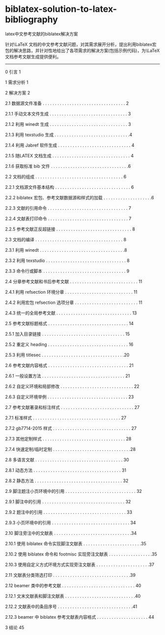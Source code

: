 # biblatex-solution-to-latex-bibliography

latex中文参考文献的biblatex解决方案

针对\LaTeX 文档的中文参考文献问题，对其需求展开分析，提出利用biblatex宏包的解决思路，并针对性地给出了各项需求的解决方案(包括示例代码)，为\LaTeX 文档参考文献生成提供便利。

---------------------------------------------------------------

0 引言 1

1 需求分析 1

2 解决方案 2

2.1 数据源文件准备 . . . . . . . . . . . . . . . . . . . . . . . . . . . . . . . . . . 2

2.1.1 手动文本文件生成 . . . . . . . . . . . . . . . . . . . . . . . . . . . . . . . . 3

2.1.2 利用 winedt 生成 . . . . . . . . . . . . . . . . . . . . . . . . . . . . . . . . 3

2.1.3 利用 texstudio 生成 . . . . . . . . . . . . . . . . . . . . . . . . . . . . . . .4

2.1.4 利用 Jabref 软件生成 . . . . . . . . . . . . . . . . . . . . . . . . . . . . . . 4

2.1.5 随LATEX 文档生成 . . . . . . . . . . . . . . . . . . . . . . . . . . . . . . . . 4

2.1.6 获取标准 bib 文件 . . . . . . . . . . . . . . . . . . . . . . . . . . . . . . . .6

2.2 文档的组成 . . . . . . . . . . . . . . . . . . . . . . . . . . . . . . . . . . . . 6

2.2.1 文档源文件基本结构 . . . . . . . . . . . . . . . . . . . . . . . . . . . . . . . 6

2.2.2 biblatex 宏包、参考文献数据源和样式的加载 . . . . . . . . . . . . . . . . . . . .6

2.2.3 文献的引用命令 . . . . . . . . . . . . . . . . . . . . . . . . . . . . . . . . . 7

2.2.4 文献表打印命令 . . . . . . . . . . . . . . . . . . . . . . . . . . . . . . . . . 7

2.2.5 参考文献正反超链接 . . . . . . . . . . . . . . . . . . . . . . . . . . . . . . . 8

2.3 文档的编译 . . . . . . . . . . . . . . . . . . . . . . . . . . . . . . . . . . . . 8

2.3.1 利用 winedt . . . . . . . . . . . . . . . . . . . . . . . . . . . . . . . . . . .8

2.3.2 利用 texstudio . . . . . . . . . . . . . . . . . . . . . . . . . . . . . . . . . 8

2.3.3 命令行或脚本 . . . . . . . . . . . . . . . . . . . . . . . . . . . . . . . . . . 9

2.4 分章参考文献和书后参考文献 . . . . . . . . . . . . . . . . . . . . . . . . . . . . 11

2.4.1 利用 refsection 环境分章 . . . . . . . . . . . . . . . . . . . . . . . . . . . . 11

2.4.2 利用宏包 refsection 选项分章 . . . . . . . . . . . . . . . . . . . . . . . . . . 11

2.4.3 统一的全局参考文献 . . . . . . . . . . . . . . . . . . . . . . . . . . . . . . . 13

2.5 参考文献标题格式 . . . . . . . . . . . . . . . . . . . . . . . . . . . . . . . . . 14

2.5.1 加入目录链接 . . . . . . . . . . . . . . . . . . . . . . . . . . . . . . . . . . 15

2.5.2 重定义 heading . . . . . . . . . . . . . . . . . . . . . . . . . . . . . . . . . 16

2.5.3 利用 titlesec . . . . . . . . . . . . . . . . . . . . . . . . . . . . . . . . . .20

2.6 参考文献内容格式 . . . . . . . . . . . . . . . . . . . . . . . . . . . . . . . . . 21

2.6.1 一般设置方法 . . . . . . . . . . . . . . . . . . . . . . . . . . . . . . . . . . 21

2.6.2 自定义环境和局部修改 . . . . . . . . . . . . . . . . . . . . . . . . . . . . . . 22

2.6.3 自定义环境举例 . . . . . . . . . . . . . . . . . . . . . . . . . . . . . . . . . 23

2.7 参考文献著录和标注样式 . . . . . . . . . . . . . . . . . . . . . . . . . . . . . . 27

2.7.1 标准样式 . . . . . . . . . . . . . . . . . . . . . . . . . . . . . . . . . . . . 27

2.7.2 gb7714-2015 样式 . . . . . . . . . . . . . . . . . . . . . . . . . . . . . . . . 27

2.7.3 其他定制样式 . . . . . . . . . . . . . . . . . . . . . . . . . . . . . . . . . . 28

2.7.4 快速定制/临时定制 . . . . . . . . . . . . . . . . . . . . . . . . . . . . . . . .28

2.8 多语言文献 . . . . . . . . . . . . . . . . . . . . . . . . . . . . . . . . . . . . 30

2.8.1 动态方法 . . . . . . . . . . . . . . . . . . . . . . . . . . . . . . . . . . . . 31

2.8.2 静态方法 . . . . . . . . . . . . . . . . . . . . . . . . . . . . . . . . . . . . 32

2.9 脚注题注小页环境中的引用 . . . . . . . . . . . . . . . . . . . . . . . . . . . . . 32

2.9.1 脚注中的引用 . . . . . . . . . . . . . . . . . . . . . . . . . . . . . . . . . . 32

2.9.2 题注中的引用 . . . . . . . . . . . . . . . . . . . . . . . . . . . . . . . . . . 33

2.9.3 小页环境中的引用 . . . . . . . . . . . . . . . . . . . . . . . . . . . . . . . . 34

2.10 脚注旁注中的文献表 . . . . . . . . . . . . . . . . . . . . . . . . . . . . . . . .34

2.10.1 使用 biblatex 命令实现脚注文献表 . . . . . . . . . . . . . . . . . . . . . . . .35

2.10.2 使用 biblatex 命令和 footmisc 实现旁注文献表 . . . . . . . . . . . . . . . . . .35

2.10.3 使用自定义方式环境方式实现旁注文献表 . . . . . . . . . . . . . . . . . . . . . .37

2.11 文献表分类筛选打印 . . . . . . . . . . . . . . . . . . . . . . . . . . . . . . . .39

2.12 beamer 类中的参考文献 . . . . . . . . . . . . . . . . . . . . . . . . . . . . . . 40

2.12.1 文末文献表和脚注文献表 . . . . . . . . . . . . . . . . . . . . . . . . . . . . .40

2.12.2 文献表中的条目序号 . . . . . . . . . . . . . . . . . . . . . . . . . . . . . . .41

2.12.3 beamer 中 biblatex 参考文献表内容格式 . . . . . . . . . . . . . . . . . . . . . 44

3 结论 45
